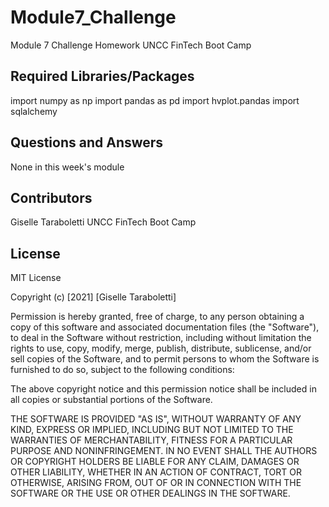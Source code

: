 # Module7_ChallengeModule 7 Challenge Homework UNCC FinTech Boot Camp## Required Libraries/Packages ##import numpy as npimport pandas as pdimport hvplot.pandasimport sqlalchemy## Questions and Answers ## None in this week's module## Contributors ##Giselle TarabolettiUNCC FinTech Boot Camp## License ##MIT LicenseCopyright (c) [2021] [Giselle Taraboletti]Permission is hereby granted, free of charge, to any person obtaining a copyof this software and associated documentation files (the "Software"), to dealin the Software without restriction, including without limitation the rightsto use, copy, modify, merge, publish, distribute, sublicense, and/or sellcopies of the Software, and to permit persons to whom the Software isfurnished to do so, subject to the following conditions:The above copyright notice and this permission notice shall be included in allcopies or substantial portions of the Software.THE SOFTWARE IS PROVIDED "AS IS", WITHOUT WARRANTY OF ANY KIND, EXPRESS ORIMPLIED, INCLUDING BUT NOT LIMITED TO THE WARRANTIES OF MERCHANTABILITY,FITNESS FOR A PARTICULAR PURPOSE AND NONINFRINGEMENT. IN NO EVENT SHALL THEAUTHORS OR COPYRIGHT HOLDERS BE LIABLE FOR ANY CLAIM, DAMAGES OR OTHERLIABILITY, WHETHER IN AN ACTION OF CONTRACT, TORT OR OTHERWISE, ARISING FROM,OUT OF OR IN CONNECTION WITH THE SOFTWARE OR THE USE OR OTHER DEALINGS IN THESOFTWARE.